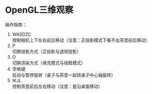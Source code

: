 # OpenGL三维观察
操作指南：  
1. WASDZC  
控制相机上下左右前后移动（注意：正投影模式下看不出茶壶前后移动）  
2. P  
切换投影方式（正投影与透视投影）  
3. O  
切换渲染方式（填充模式与线框模式）  
4. 空格键  
启动与暂停旋转（桌子与茶壶一起绕桌子中心轴旋转）  
5. IKJL  
控制茶壶前后左右移动（注意：是沿桌面移动）
